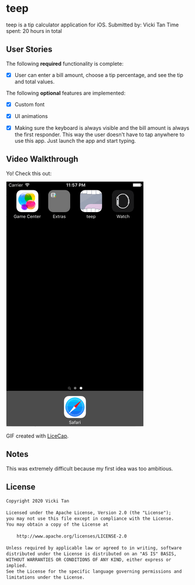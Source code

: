 # teep

teep is a tip calculator application for iOS.
Submitted by: Vicki Tan
Time spent: 20 hours in total

## User Stories

The following **required** functionality is complete:
* [x] User can enter a bill amount, choose a tip percentage, and see the tip and total values.

The following **optional** features are implemented:
* [x] Custom font
* [x] UI animations
* [x] Making sure the keyboard is always visible and the bill amount is always the first responder. This way the user doesn't have to tap anywhere to use this app. Just launch the app and start typing.


## Video Walkthrough 

Yo! Check this out:

<img src='https://github.com/vickiheart/teep/blob/master/teep.gif' title='teep video walkthrough' width='' alt='video moonwalk' />

GIF created with [LiceCap](http://www.cockos.com/licecap/).

## Notes

This was extremely difficult because my first idea was too ambitious.

## License

    Copyright 2020 Vicki Tan

    Licensed under the Apache License, Version 2.0 (the "License");
    you may not use this file except in compliance with the License.
    You may obtain a copy of the License at

        http://www.apache.org/licenses/LICENSE-2.0

    Unless required by applicable law or agreed to in writing, software
    distributed under the License is distributed on an "AS IS" BASIS,
    WITHOUT WARRANTIES OR CONDITIONS OF ANY KIND, either express or implied.
    See the License for the specific language governing permissions and
    limitations under the License.
